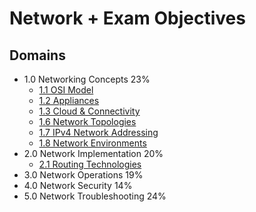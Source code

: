 # Network + Exam Objectives

## Domains

- 1.0 Networking Concepts 23%
  - [1.1 OSI Model](1.1%20OSI%20Model.md)
  - [1.2 Appliances](1.2%20appliances.md)
  - [1.3 Cloud & Connectivity](1.3%20cloud%20computing.md)
  - [1.6 Network Topologies](1.6%20Network%20Topologies.md)
  - [1.7 IPv4 Network Addressing](1.7%20IPv4%20Network%20Addressing.md)
  - [1.8 Network Environments](1.8%20Network%20Environments.md)
- 2.0 Network Implementation 20%
  - [2.1 Routing Technologies](2.1%20Routing%20Technologies.md)
- 3.0 Network Operations 19%
- 4.0 Network Security 14%
- 5.0 Network Troubleshooting 24%

